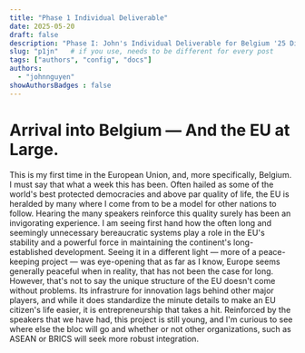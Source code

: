 ```yaml
---
title: "Phase 1 Individual Deliverable"
date: 2025-05-20
draft: false
description: "Phase I: John's Individual Deliverable for Belgium '25 Dialogue of Civilizations"
slug: "p1jn"   # if you use, needs to be different for every post
tags: ["authors", "config", "docs"]
authors:
  - "johnnguyen"
showAuthorsBadges : false
---
```


# Arrival into Belgium — And the EU at Large.

This is my first time in the European Union, and, more specifically, Belgium. I must say that what a week this has been. Often hailed as some of the world's best protected democracies and above par quality of life, the EU is heralded by many where I come from to be a model for other nations to follow. Hearing the many speakers reinforce this quality surely has been an invigorating experience. I am seeing first hand how the often long and seemingly unnecessary bereaucratic systems play a role in the EU's stability and a powerful force in maintaining the continent's long-established development. Seeing it in a different light — more of a peace-keeping project — was eye-opening that as far as I know, Europe seems generally peaceful when in reality, that has not been the case for long. However, that's not to say the unique structure of the EU doesn't come without problems. Its infrastrure for innovation lags behind other major players, and while it does standardize the minute details to make an EU citizen's life easier, it is entrepreneurship that takes a hit. Reinforced by the speakers that we have had, this project is still young, and I'm curious to see where else the bloc will go and whether or not other organizations, such as ASEAN or BRICS will seek more robust integration.